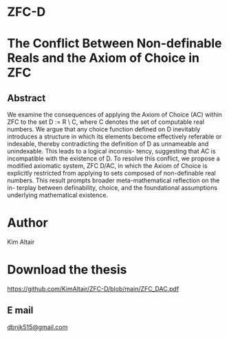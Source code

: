 # ZFC-D

# The Conflict Between Non-definable Reals and the Axiom of Choice in ZFC

## Abstract
We examine the consequences of applying the Axiom of Choice (AC) within
ZFC to the set D := R \ C, where C denotes the set of computable real numbers.
We argue that any choice function defined on D inevitably introduces a structure in
which its elements become effectively referable or indexable, thereby contradicting
the definition of D as unnameable and unindexable. This leads to a logical inconsis-
tency, suggesting that AC is incompatible with the existence of D. To resolve this
conflict, we propose a modified axiomatic system, ZFC D/AC, in which the Axiom
of Choice is explicitly restricted from applying to sets composed of non-definable
real numbers. This result prompts broader meta-mathematical reflection on the in-
terplay between definability, choice, and the foundational assumptions underlying
mathematical existence.

# Author
Kim Altair

# Download the thesis
https://github.com/KimAltair/ZFC-D/blob/main/ZFC_DAC.pdf

## E mail
dbnjk515@gmail.com
